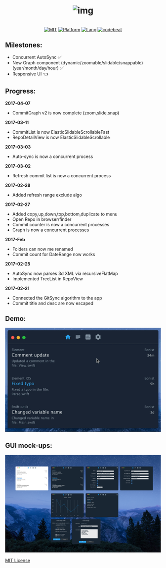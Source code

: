 <h1 align="center"><img width="150" alt="img" src="https://rawgit.com/stylekit/img/master/gitsync_logo_2016_blue.svg"></h1>

<br />

<div align="center">
  <a href=""><img src="https://img.shields.io/badge/License-MIT-brightgreen.svg" alt="MIT" /></a>
  <a href=""><img src="https://img.shields.io/badge/Platform-macOS-blue.svg" alt="Platform" /></a>
  <a href=""><img src="https://img.shields.io/badge/Language-Swift-orange.svg" alt="Lang" /></a>
  <a href="https://codebeat.co/projects/github-com-eonist-gitsyncosx"><img src="https://codebeat.co/badges/5c7a5051-2fa6-45c1-9c2c-0db5fe70837b" alt="codebeat" /></a>
</div>


## Milestones:
- Concurrent AutoSync ✅
- New Graph component (dynamic/zoomable/slidable/snappable) (year/month/day/hour) ✅
- Responsive UI 👈

## Progress:

**2017-04-07**
- CommitGraph v2 is now complete (zoom,slide,snap)

**2017-03-11**  
- CommitList is now ElasticSlidableScrollableFast
- RepoDetailView is now ElasticSlidableScrollable

**2017-03-03**    
- Auto-sync is now a concurrent process

**2017-03-02**  
- Refresh commit list is now a concurrent process

**2017-02-28**
- Added refresh range exclude algo

**2017-02-27**  
- Added copy,up,down,top,bottom,duplicate to menu
- Open Repo in browser/finder
- Commit counter is now a concurrent processes
- Graph is now a concurrent processes

**2017-Feb**  
- Folders can now me renamed
- Commit count for DateRange now works

**2017-02-25**
- AutoSync now parses 3d XML via recursiveFlatMap 
- Implemented TreeList in RepoView 

**2017-02-21**  
- Connected the GitSync algorithm to the app  
- Commit title and desc are now escaped  


## Demo:
<img width="558" alt="img" src="https://raw.githubusercontent.com/stylekit/img/master/gitsync_take_3.mov.gif">

## GUI mock-ups:   

<img width="1083" alt="img" src="https://raw.githubusercontent.com/stylekit/img/master/gitsync_gui_design_low.png">

[MIT License](http://opensource.org/licenses/MIT)
